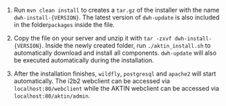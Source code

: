 1. Run `mvn clean install` to creates a `tar.gz` of the installer with the name `dwh-install-{VERSION}`. The latest version of `dwh-update` is also included in the folder`packages` inside the file. 

2. Copy the file on your server and unzip it with `tar -zxvf dwh-install-{VERSION}`. Inside the newly created folder, run `./aktin_install.sh` to automatically download and install all components. `dwh-update` will also be executed automatically during the installation.

3. After the installation finishes, `wildfly`, `postgresql` and `apache2` will start automatically. The i2b2 webclient can be accessed via `localhost:80/webclient` while the AKTIN webclient can be accessed via `localhost:80/aktin/admin`.
